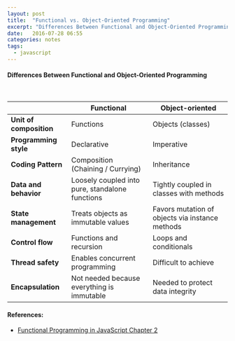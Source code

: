 ```yaml
---
layout: post
title:  "Functional vs. Object-Oriented Programming"
excerpt: "Differences Between Functional and Object-Oriented Programming"
date:   2016-07-28 06:55
categories: notes
tags:
  - javascript
---
```


#### Differences Between Functional and Object-Oriented Programming
<p>&nbsp;</p>
<table class="table table-bordered table-striped">
  <thead>
    <tr>
        <th>&nbsp;</th>
        <th>Functional</th>
        <th>Object-oriented</th>
    </tr>
  </thead>
  <tbody>
    <tr>
        <td><b>Unit of composition</b></td>
        <td>Functions</td>
        <td>Objects (classes)</td>
    </tr>
    <tr>
        <td><b>Programming style</b></td>
        <td>Declarative</td>
        <td>Imperative</td>
    </tr>
    <tr>
        <td><b>Coding Pattern</b></td>
        <td>Composition (Chaining / Currying)</td>
        <td>Inheritance</td>
    </tr>
    <tr>
        <td><b>Data and behavior</b></td>
        <td>Loosely coupled into pure, standalone functions</td>
        <td>Tightly coupled in classes with methods</td>
    </tr>
    <tr>
        <td><b>State management</b></td>
        <td>Treats objects as immutable values</td>
        <td>Favors mutation of objects via instance methods</td>
    </tr>
    <tr>
        <td><b>Control flow</b></td>
        <td>Functions and recursion</td>
        <td>Loops and conditionals</td>
    </tr>
    <tr>
        <td><b>Thread safety</b></td>
        <td>Enables concurrent programming</td>
        <td>Difficult to achieve</td>
    </tr>
    <tr>
        <td><b>Encapsulation</b></td>
        <td>Not needed because everything is immutable</td>
        <td>Needed to protect data integrity</td>
    </tr>
  </tbody>
</table>
  
<aside>
  <h4>References:</h4>
  <ul>
    <li>
      <a href="https://www.amazon.com/Functional-Programming-JavaScript-functional-techniques/dp/1617292826/ref=sr_1_1?s=books&ie=UTF8&qid=1469703878&sr=1-1&keywords=functional+programming+in+javascript" target="_blank">
        Functional Programming in JavaScript Chapter 2
      </a>
    </li>
  </ul>
</aside>